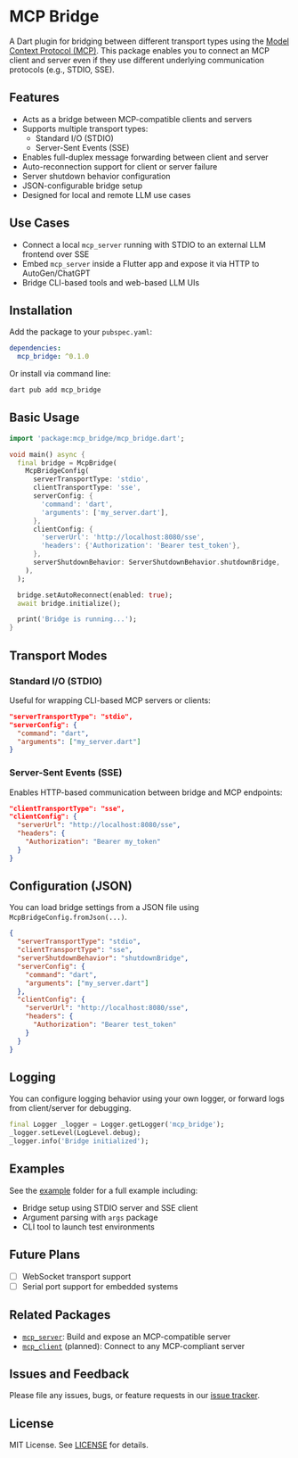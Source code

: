 # MCP Bridge

A Dart plugin for bridging between different transport types using the [Model Context Protocol (MCP)](https://modelcontextprotocol.io/). This package enables you to connect an MCP client and server even if they use different underlying communication protocols (e.g., STDIO, SSE).

## Features

- Acts as a bridge between MCP-compatible clients and servers
- Supports multiple transport types:
    - Standard I/O (STDIO)
    - Server-Sent Events (SSE)
- Enables full-duplex message forwarding between client and server
- Auto-reconnection support for client or server failure
- Server shutdown behavior configuration
- JSON-configurable bridge setup
- Designed for local and remote LLM use cases

## Use Cases

- Connect a local `mcp_server` running with STDIO to an external LLM frontend over SSE
- Embed `mcp_server` inside a Flutter app and expose it via HTTP to AutoGen/ChatGPT
- Bridge CLI-based tools and web-based LLM UIs

## Installation

Add the package to your `pubspec.yaml`:

```yaml
dependencies:
  mcp_bridge: ^0.1.0
```

Or install via command line:

```bash
dart pub add mcp_bridge
```

## Basic Usage

```dart
import 'package:mcp_bridge/mcp_bridge.dart';

void main() async {
  final bridge = McpBridge(
    McpBridgeConfig(
      serverTransportType: 'stdio',
      clientTransportType: 'sse',
      serverConfig: {
        'command': 'dart',
        'arguments': ['my_server.dart'],
      },
      clientConfig: {
        'serverUrl': 'http://localhost:8080/sse',
        'headers': {'Authorization': 'Bearer test_token'},
      },
      serverShutdownBehavior: ServerShutdownBehavior.shutdownBridge,
    ),
  );

  bridge.setAutoReconnect(enabled: true);
  await bridge.initialize();

  print('Bridge is running...');
}
```

## Transport Modes

### Standard I/O (STDIO)

Useful for wrapping CLI-based MCP servers or clients:

```json
"serverTransportType": "stdio",
"serverConfig": {
  "command": "dart",
  "arguments": ["my_server.dart"]
}
```

### Server-Sent Events (SSE)

Enables HTTP-based communication between bridge and MCP endpoints:

```json
"clientTransportType": "sse",
"clientConfig": {
  "serverUrl": "http://localhost:8080/sse",
  "headers": {
    "Authorization": "Bearer my_token"
  }
}
```

## Configuration (JSON)

You can load bridge settings from a JSON file using `McpBridgeConfig.fromJson(...)`.

```json
{
  "serverTransportType": "stdio",
  "clientTransportType": "sse",
  "serverShutdownBehavior": "shutdownBridge",
  "serverConfig": {
    "command": "dart",
    "arguments": ["my_server.dart"]
  },
  "clientConfig": {
    "serverUrl": "http://localhost:8080/sse",
    "headers": {
      "Authorization": "Bearer test_token"
    }
  }
}
```

## Logging

You can configure logging behavior using your own logger, or forward logs from client/server for debugging.

```dart
final Logger _logger = Logger.getLogger('mcp_bridge');
_logger.setLevel(LogLevel.debug);
_logger.info('Bridge initialized');
```

## Examples

See the [example](https://github.com/app-appplayer/mcp_bridge/tree/main/example) folder for a full example including:

- Bridge setup using STDIO server and SSE client
- Argument parsing with `args` package
- CLI tool to launch test environments

## Future Plans

- [ ] WebSocket transport support
- [ ] Serial port support for embedded systems

## Related Packages

- [`mcp_server`](https://pub.dev/packages/mcp_server): Build and expose an MCP-compatible server
- [`mcp_client`](https://pub.dev/packages/mcp_client) (planned): Connect to any MCP-compliant server

## Issues and Feedback

Please file any issues, bugs, or feature requests in our [issue tracker](https://github.com/app-appplayer/mcp_client/issues).

## License

MIT License. See [LICENSE](LICENSE) for details.

